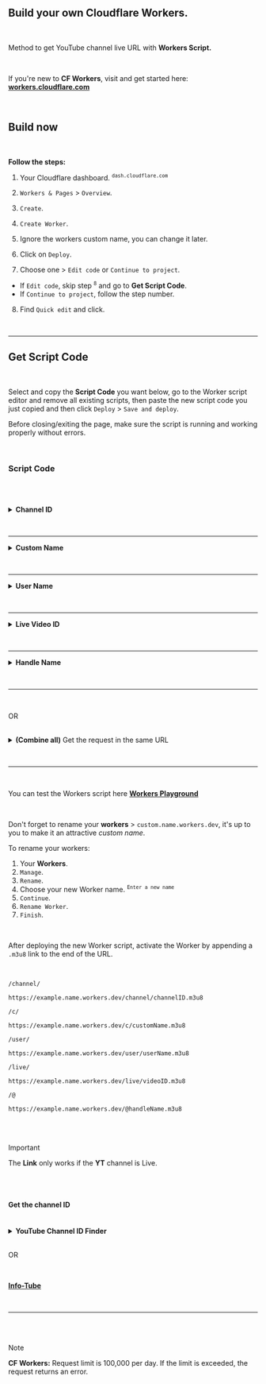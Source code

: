 ## Build your own Cloudflare Workers.

<br>

Method to get YouTube channel live URL with **Workers Script.**

<br>

If you're new to **CF Workers**, visit and get started here: **[workers.cloudflare.com](https://workers.cloudflare.com/)**

<br>

## Build now

<br>

**Follow the steps:**

1.  Your Cloudflare dashboard. <sup>`dash.cloudflare.com`</sup>
    
2.  `Workers & Pages` > `Overview`.
    
3.  `Create`.
    
4.  `Create Worker`.
    
5.  Ignore the workers custom name, you can change it later.
    
6.  Click on `Deploy`.
    
7.  Choose one > `Edit code` or `Continue to project`.
    

*   If `Edit code`, skip step <sup>`8`</sup> and go to **Get Script Code**.
*   If `Continue to project`, follow the step number.

8.  Find `Quick edit` and click.

<br> <hr>

## Get Script Code

<br>

Select and copy the **Script Code** you want below, go to the Worker script editor and remove all existing scripts, then paste the new script code you just copied and then click `Deploy` > `Save and deploy`.

Before closing/exiting the page, make sure the script is running and working properly without errors.

<br>

### Script Code

<br> <br>

<details> <summary><strong>Channel ID</strong></summary>

<br>

`youtube.com/channel/channelID`

<br>

```js
addEventListener('fetch', (event) => {
  event.respondWith(
    handleRequest(event.request).catch(
      (err) => new Response(err.message, {status: 500})
    )
  )
});

async function handleRequest(request) {
  const {pathname} = new URL(request.url);

  if (pathname.startsWith('/channel/')) {
    const channelID = pathname.split('/')[2].split('.')[0];

    if (channelID !== '') {
      const url = `https://www.youtube.com/channel/${channelID}/live`;

      const response = await fetch(url, {
        cf: {
          cacheTtl: 10800,
          cacheEverything: true
        }
      });

      if (response.ok) {
        const text = await response.text();
        const stream = text.match(/(?<=hlsManifestUrl":").*\.m3u8/g)

        return Response.redirect(stream, 302);
      } else {
        throw Error(`Youtube URL (${url}) failed with status: ${response.status}`);
      }
    } else {
      throw Error(`Channel ID not found: ${pathname}`);
    }
  } else {
    throw Error(`Path not found: ${pathname}`);
  }
}
```

</details>

<br> <hr>

<details> <summary><strong>Custom Name</strong></summary>

<br>

`youtube.com/c/customName`

<br>

```js
addEventListener('fetch', (event) => {
  event.respondWith(
    handleRequest(event.request).catch(
      (err) => new Response(err.message, {status: 500})
    )
  )
});

async function handleRequest(request) {
  const {pathname} = new URL(request.url);

  if (pathname.startsWith('/c/')) {
    const customName = pathname.split('/')[2].split('.')[0];

    if (customName !== '') {
      const url = `https://www.youtube.com/c/${customName}/live`;

      const response = await fetch(url, {
        cf: {
          cacheTtl: 10800,
          cacheEverything: true
        }
      });

      if (response.ok) {
        const text = await response.text();
        const stream = text.match(/(?<=hlsManifestUrl":").*\.m3u8/g);

        return Response.redirect(stream, 302);
      } else {
        throw Error(`Youtube URL (${url}) failed with status: ${response.status}`);
      }
    } else {
      throw Error(`Channel Name not found: ${pathname}`);
    }
  } else {
    throw Error(`Path not found: ${pathname}`);
  }
}
```

</details>

<br> <hr>

<details> <summary><strong>User Name</strong></summary>

<br>

`youtube.com/user/userName`

```js
addEventListener('fetch', (event) => {
  event.respondWith(
    handleRequest(event.request).catch(
      (err) => new Response(err.message, {status: 500})
    )
  )
});

async function handleRequest(request) {
  const {pathname} = new URL(request.url);

  if (pathname.startsWith('/user/')) {
    const userName = pathname.split('/')[2].split('.')[0];

    if (userName !== '') {
      const url = `https://www.youtube.com/user/${userName}/live`;

      const response = await fetch(url, {
        cf: {
          cacheTtl: 10800,
          cacheEverything: true
        }
      });

      if (response.ok) {
        const text = await response.text();
        const stream = text.match(/(?<=hlsManifestUrl":").*\.m3u8/g);

        return Response.redirect(stream, 302);
      } else {
        throw Error(`Youtube URL (${url}) failed with status: ${response.status}`);
      }
    } else {
      throw Error(`Channel Name not found: ${pathname}`);
    }
  } else {
    throw Error(`Path not found: ${pathname}`);
  }
}
```

</details>

<br> <hr>

<details> <summary><strong>Live Video ID</strong></summary>

<br>

`youtube.com/live/videoID`

<br>

```js
addEventListener('fetch', (event) => {
  event.respondWith(
    handleRequest(event.request).catch(
      (err) => new Response(err.message, {status: 500})
    )
  )
});

async function handleRequest(request) {
  const {pathname} = new URL(request.url);

  if (pathname.startsWith('/live/')) {
      const videoID = pathname.split('/')[2].split('.')[0];
    
    if (videoID !== '') { 
      const url = `https://www.youtube.com/live/${videoID}/live`;

      const response = await fetch(url, {
        cf: {
          cacheTtl: 10800,
          cacheEverything: true
        }
      });

      if (response.ok) {
        const text = await response.text();
        const stream = text.match(/(?<=hlsManifestUrl":").*\.m3u8/g);

        return Response.redirect(stream, 302);
      } else {
        throw Error(`Youtube URL (${url}) failed with status: ${response.status}`);
      }
    } else {
      throw Error(`Video ID not found: ${pathname}`);
    }
  } else {
    throw Error(`Path not found: ${pathname}`);
  }
}
```

</details>

<br> <hr>

<details> <summary><strong>Handle Name</strong></summary>

<br>

`youtube.com/@handleName`

<br>

```js
addEventListener('fetch', (event) => {
  event.respondWith(
    handleRequest(event.request).catch(
      (err) => new Response(err.message, {status: 500})
    )
  )
});

async function handleRequest(request) {
  const {pathname} = new URL(request.url);

  if (pathname.startsWith('/@')) {
      const handleName = pathname.split('.')[0];
    
    if (handleName !== '') { 
      const url = `https://www.youtube.com/${handleName}/live`;

      const response = await fetch(url, {
        cf: {
          cacheTtl: 10800,
          cacheEverything: true
        }
      });

      if (response.ok) {
        const text = await response.text();
        const stream = text.match(/(?<=hlsManifestUrl":").*\.m3u8/g);

        return Response.redirect(stream, 302);
      } else {
        throw Error(`Youtube URL (${url}) failed with status: ${response.status}`);
      }
    } else {
      throw Error(`Channel Name not found: ${pathname}`);
    }
  } else {
    throw Error(`Path not found: ${pathname}`);
  }
}
```

</details>

<br><hr><br>

OR

<br>

<details>  
<summary><strong>(Combine all)</strong> Get the request in the same URL</summary>

<br>

```js
addEventListener('fetch', (event) => {
  event.respondWith(
    handleRequest(event.request).catch(
      (err) => new Response(err.message, {status: 500})
    )
  )
});

async function handleRequest(request) {
  const {pathname} = new URL(request.url);

  if (pathname.startsWith('/channel/') ||
      pathname.startsWith('/c/') ||
      pathname.startsWith('/user/') ||
      pathname.startsWith('/live/') ||
      pathname.startsWith('/@')) {
      const target = pathname.split('.')[0];
    
    if (target !== '') { 
      const url = `https://www.youtube.com${target}/live`;

      const response = await fetch(url, {
        cf: {
          cacheTtl: 10800,
          cacheEverything: true
        }
      });

      if (response.ok) {
        const text = await response.text();
        const stream = text.match(/(?<=hlsManifestUrl":").*\.m3u8/g);

        return Response.redirect(stream, 302);
      } else {
        throw Error(`Youtube URL (${url}) failed with status: ${response.status}`);
      }
    } else {
      throw Error(`URL path not found: ${pathname}`);
    }
  } else {
    throw Error(`Path not found: ${pathname}`);
  }
}
```

</details>

<br> <hr> <br>

You can test the Workers script here **[Workers Playground](https://workers.cloudflare.com/playground)**

<br>

Don't forget to rename your **workers** > `custom.name.workers.dev`, it's up to you to make it an attractive _custom name_.

To rename your workers:

1.  Your **Workers**.
2.  `Manage`.
3.  `Rename`.
4.  Choose your new Worker name. <sup>`Enter a new name`</sup>
5.  `Continue`.
6.  `Rename Worker`.
7.  `Finish`.

<br>

After deploying the new Worker script, activate the Worker by appending a `.m3u8` link to the end of the URL.

<br>

`/channel/`

```url
https://example.name.workers.dev/channel/channelID.m3u8
```

`/c/`

```url
https://example.name.workers.dev/c/customName.m3u8
```

`/user/`

```url
https://example.name.workers.dev/user/userName.m3u8
```

`/live/`

```url
https://example.name.workers.dev/live/videoID.m3u8
```

`/@`

```url
https://example.name.workers.dev/@handleName.m3u8
```

<br><br>

> [!IMPORTANT]  
> The **Link** only works if the **YT** channel is Live.

<br><br>

#### Get the channel ID

<br>

<details><summary><strong>YouTube Channel ID Finder</strong></summary>

<br>

*   [seostudio.tools/youtube-channel-id](https://seostudio.tools/youtube-channel-id)
    
*   [barrazacarlos.com/free-seo-tools/youtube-channel-id](https://barrazacarlos.com/free-seo-tools/youtube-channel-id)
    
*   [web-seotools.com/youtube-channel-id](https://web-seotools.com/youtube-channel-id)
    
*   [wholeseotools.com/youtube-channel-id](https://wholeseotools.com/youtube-channel-id)
    
*   [sarojmeher.com/smartweb/youtube-channel-id](https://www.sarojmeher.com/smartweb/youtube-channel-id)
    
*   [seotoolstamil.com/youtube-channel-id](https://seotoolstamil.com/youtube-channel-id)
    
*   [webtoolsmate.com/youtube-channel-id](https://webtoolsmate.com/youtube-channel-id)
    
*   [vionlinetools.com/youtube-channel-id](https://vionlinetools.com/youtube-channel-id)
    
*   [onhelpinghand.org/youtube-channel-id](https://www.onhelpinghand.org/youtube-channel-id)
    
*   [bonoseotools.com/youtube-channel-id](https://bonoseotools.com/youtube-channel-id)
    
*   [zoneseotools.com/youtube-channel-id](https://zoneseotools.com/youtube-channel-id)
    
*   [naijaseotools.com/youtube-channel-id](https://naijaseotools.com/youtube-channel-id)
    
*   [seotool247.com/youtube-channel-id](https://seotool247.com/youtube-channel-id)
    
*   [mrephrase.com/en/youtube-channel-id](https://mrephrase.com/en/youtube-channel-id)
    
*   [oceanoftool.com/youtube-channel-id](https://oceanoftool.com/youtube-channel-id)
    
*   [mintseotools.com/youtube-channel-id](https://mintseotools.com/youtube-channel-id)
    
*   [toolsa2z.com/youtube-channel-id/](https://toolsa2z.com/youtube-channel-id/)
    
*   [impif.com/youtube-channel-id](https://impif.com/youtube-channel-id)
    
*   [ytbos.com/find-youtube-channel-id](https://ytbos.com/find-youtube-channel-id.php)
    
*   [beehosting.pro/seotools/youtube-channel-id](https://beehosting.pro/seotools/youtube-channel-id)
    
*   [seostudiotools.com/youtube-channel-id](https://seostudiotools.com/youtube-channel-id)
    
*   [simplifiedwebtools.com/youtube-channel-id](https://simplifiedwebtools.com/youtube-channel-id)
    
*   [codeofaninja.com/tools/find-youtube-channel-id](https://www.codeofaninja.com/tools/find-youtube-channel-id)
    

</details>

<br>

OR

<br>

**[Info-Tube](https://github.com/ZazerConer/info-tube)**

<br><hr><br><br>

> [!NOTE]
> **CF Workers:** Request limit is 100,000 per day. If the limit is exceeded, the request returns an error.

<br>
